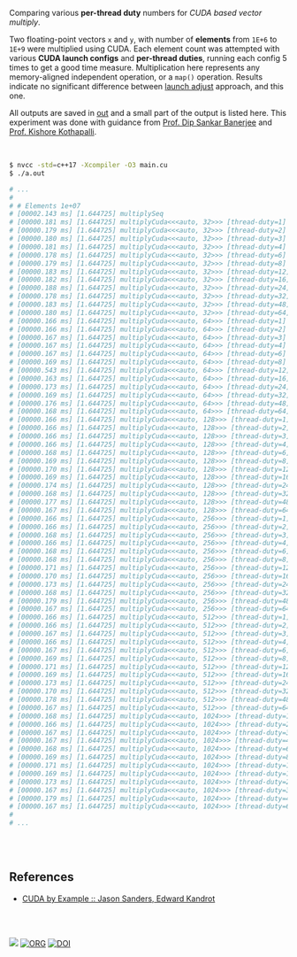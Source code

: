Comparing various **per-thread duty** numbers for *CUDA based vector multiply*.

Two floating-point vectors `x` and `y`, with number of **elements** from
`1E+6` to `1E+9` were multiplied using CUDA. Each element count was attempted
with various **CUDA launch configs** and **per-thread duties**, running each
config 5 times to get a good time measure. Multiplication here represents any
memory-aligned independent operation, or a `map()` operation. Results indicate
no significant difference between [launch adjust] approach, and this one.

All outputs are saved in [out](out/) and a small part of the output is listed
here. This experiment was done with guidance from [Prof. Dip Sankar Banerjee]
and [Prof. Kishore Kothapalli].

<br>

```bash
$ nvcc -std=c++17 -Xcompiler -O3 main.cu
$ ./a.out

# ...
#
# # Elements 1e+07
# [00002.143 ms] [1.644725] multiplySeq
# [00000.181 ms] [1.644725] multiplyCuda<<<auto, 32>>> [thread-duty=1]
# [00000.179 ms] [1.644725] multiplyCuda<<<auto, 32>>> [thread-duty=2]
# [00000.180 ms] [1.644725] multiplyCuda<<<auto, 32>>> [thread-duty=3]
# [00000.181 ms] [1.644725] multiplyCuda<<<auto, 32>>> [thread-duty=4]
# [00000.178 ms] [1.644725] multiplyCuda<<<auto, 32>>> [thread-duty=6]
# [00000.179 ms] [1.644725] multiplyCuda<<<auto, 32>>> [thread-duty=8]
# [00000.183 ms] [1.644725] multiplyCuda<<<auto, 32>>> [thread-duty=12]
# [00000.182 ms] [1.644725] multiplyCuda<<<auto, 32>>> [thread-duty=16]
# [00000.188 ms] [1.644725] multiplyCuda<<<auto, 32>>> [thread-duty=24]
# [00000.178 ms] [1.644725] multiplyCuda<<<auto, 32>>> [thread-duty=32]
# [00000.183 ms] [1.644725] multiplyCuda<<<auto, 32>>> [thread-duty=48]
# [00000.180 ms] [1.644725] multiplyCuda<<<auto, 32>>> [thread-duty=64]
# [00000.166 ms] [1.644725] multiplyCuda<<<auto, 64>>> [thread-duty=1]
# [00000.166 ms] [1.644725] multiplyCuda<<<auto, 64>>> [thread-duty=2]
# [00000.167 ms] [1.644725] multiplyCuda<<<auto, 64>>> [thread-duty=3]
# [00000.167 ms] [1.644725] multiplyCuda<<<auto, 64>>> [thread-duty=4]
# [00000.167 ms] [1.644725] multiplyCuda<<<auto, 64>>> [thread-duty=6]
# [00000.169 ms] [1.644725] multiplyCuda<<<auto, 64>>> [thread-duty=8]
# [00000.543 ms] [1.644725] multiplyCuda<<<auto, 64>>> [thread-duty=12]
# [00000.163 ms] [1.644725] multiplyCuda<<<auto, 64>>> [thread-duty=16]
# [00000.173 ms] [1.644725] multiplyCuda<<<auto, 64>>> [thread-duty=24]
# [00000.169 ms] [1.644725] multiplyCuda<<<auto, 64>>> [thread-duty=32]
# [00000.176 ms] [1.644725] multiplyCuda<<<auto, 64>>> [thread-duty=48]
# [00000.168 ms] [1.644725] multiplyCuda<<<auto, 64>>> [thread-duty=64]
# [00000.166 ms] [1.644725] multiplyCuda<<<auto, 128>>> [thread-duty=1]
# [00000.166 ms] [1.644725] multiplyCuda<<<auto, 128>>> [thread-duty=2]
# [00000.166 ms] [1.644725] multiplyCuda<<<auto, 128>>> [thread-duty=3]
# [00000.166 ms] [1.644725] multiplyCuda<<<auto, 128>>> [thread-duty=4]
# [00000.168 ms] [1.644725] multiplyCuda<<<auto, 128>>> [thread-duty=6]
# [00000.169 ms] [1.644725] multiplyCuda<<<auto, 128>>> [thread-duty=8]
# [00000.170 ms] [1.644725] multiplyCuda<<<auto, 128>>> [thread-duty=12]
# [00000.169 ms] [1.644725] multiplyCuda<<<auto, 128>>> [thread-duty=16]
# [00000.174 ms] [1.644725] multiplyCuda<<<auto, 128>>> [thread-duty=24]
# [00000.168 ms] [1.644725] multiplyCuda<<<auto, 128>>> [thread-duty=32]
# [00000.177 ms] [1.644725] multiplyCuda<<<auto, 128>>> [thread-duty=48]
# [00000.167 ms] [1.644725] multiplyCuda<<<auto, 128>>> [thread-duty=64]
# [00000.166 ms] [1.644725] multiplyCuda<<<auto, 256>>> [thread-duty=1]
# [00000.166 ms] [1.644725] multiplyCuda<<<auto, 256>>> [thread-duty=2]
# [00000.168 ms] [1.644725] multiplyCuda<<<auto, 256>>> [thread-duty=3]
# [00000.166 ms] [1.644725] multiplyCuda<<<auto, 256>>> [thread-duty=4]
# [00000.168 ms] [1.644725] multiplyCuda<<<auto, 256>>> [thread-duty=6]
# [00000.168 ms] [1.644725] multiplyCuda<<<auto, 256>>> [thread-duty=8]
# [00000.171 ms] [1.644725] multiplyCuda<<<auto, 256>>> [thread-duty=12]
# [00000.170 ms] [1.644725] multiplyCuda<<<auto, 256>>> [thread-duty=16]
# [00000.173 ms] [1.644725] multiplyCuda<<<auto, 256>>> [thread-duty=24]
# [00000.168 ms] [1.644725] multiplyCuda<<<auto, 256>>> [thread-duty=32]
# [00000.179 ms] [1.644725] multiplyCuda<<<auto, 256>>> [thread-duty=48]
# [00000.167 ms] [1.644725] multiplyCuda<<<auto, 256>>> [thread-duty=64]
# [00000.166 ms] [1.644725] multiplyCuda<<<auto, 512>>> [thread-duty=1]
# [00000.166 ms] [1.644725] multiplyCuda<<<auto, 512>>> [thread-duty=2]
# [00000.167 ms] [1.644725] multiplyCuda<<<auto, 512>>> [thread-duty=3]
# [00000.166 ms] [1.644725] multiplyCuda<<<auto, 512>>> [thread-duty=4]
# [00000.167 ms] [1.644725] multiplyCuda<<<auto, 512>>> [thread-duty=6]
# [00000.169 ms] [1.644725] multiplyCuda<<<auto, 512>>> [thread-duty=8]
# [00000.171 ms] [1.644725] multiplyCuda<<<auto, 512>>> [thread-duty=12]
# [00000.169 ms] [1.644725] multiplyCuda<<<auto, 512>>> [thread-duty=16]
# [00000.173 ms] [1.644725] multiplyCuda<<<auto, 512>>> [thread-duty=24]
# [00000.170 ms] [1.644725] multiplyCuda<<<auto, 512>>> [thread-duty=32]
# [00000.178 ms] [1.644725] multiplyCuda<<<auto, 512>>> [thread-duty=48]
# [00000.167 ms] [1.644725] multiplyCuda<<<auto, 512>>> [thread-duty=64]
# [00000.168 ms] [1.644725] multiplyCuda<<<auto, 1024>>> [thread-duty=1]
# [00000.166 ms] [1.644725] multiplyCuda<<<auto, 1024>>> [thread-duty=2]
# [00000.167 ms] [1.644725] multiplyCuda<<<auto, 1024>>> [thread-duty=3]
# [00000.167 ms] [1.644725] multiplyCuda<<<auto, 1024>>> [thread-duty=4]
# [00000.168 ms] [1.644725] multiplyCuda<<<auto, 1024>>> [thread-duty=6]
# [00000.169 ms] [1.644725] multiplyCuda<<<auto, 1024>>> [thread-duty=8]
# [00000.171 ms] [1.644725] multiplyCuda<<<auto, 1024>>> [thread-duty=12]
# [00000.169 ms] [1.644725] multiplyCuda<<<auto, 1024>>> [thread-duty=16]
# [00000.173 ms] [1.644725] multiplyCuda<<<auto, 1024>>> [thread-duty=24]
# [00000.167 ms] [1.644725] multiplyCuda<<<auto, 1024>>> [thread-duty=32]
# [00000.179 ms] [1.644725] multiplyCuda<<<auto, 1024>>> [thread-duty=48]
# [00000.167 ms] [1.644725] multiplyCuda<<<auto, 1024>>> [thread-duty=64]
#
# ...
```

<br>
<br>


## References

- [CUDA by Example :: Jason Sanders, Edward Kandrot](https://www.slideshare.net/SubhajitSahu/cuda-by-example-notes)

<br>
<br>

[![](https://i.imgur.com/KExwVG1.jpg)](https://www.youtube.com/watch?v=A7TKQKAFIi4)
[![ORG](https://img.shields.io/badge/org-puzzlef-green?logo=Org)](https://puzzlef.github.io)
[![DOI](https://zenodo.org/badge/413813514.svg)](https://zenodo.org/badge/latestdoi/413813514)

[Prof. Dip Sankar Banerjee]: https://sites.google.com/site/dipsankarban/
[Prof. Kishore Kothapalli]: https://cstar.iiit.ac.in/~kkishore/
[launch adjust]: https://github.com/puzzlef/multiply-cuda-adjust-launch
